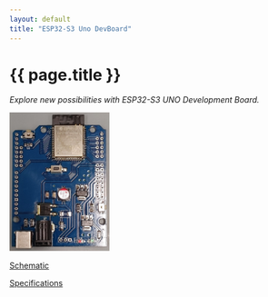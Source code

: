 ```yaml
---
layout: default
title: "ESP32-S3 Uno DevBoard"
---
```


{{ page.title }}
================

<i>Explore new possibilities with ESP32-S3 UNO Development Board.</i>

<img src="assets/ESP32-Uno-assembled.jpg" width="35%"/>

[Schematic](schematic.md)

[Specifications](specs.md)
